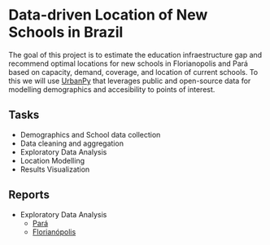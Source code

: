 # Data-driven Location of New Schools in Brazil

The goal of this project is to estimate the education infraestructure gap and recommend optimal locations for new schools in Florianopolis and Pará based on capacity, demand, coverage, and location of current schools. To this we will use [UrbanPy](https://doi.org/10.1007/978-3-031-06862-1_34) that leverages public and open-source data for modelling demographics and accesibility to points of interest.

## Tasks

- Demographics and School data collection
- Data cleaning and aggregation
- Exploratory Data Analysis
- Location Modelling
- Results Visualization

## Reports

- Exploratory Data Analysis
  - [Pará](https://el-bid.github.io/edu-brazil/docs/para_data_extraction.html)
  - [Florianópolis](https://el-bid.github.io/edu-brazil/docs/flor_data_extraction.html)


